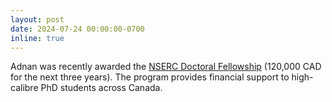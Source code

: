 ```yaml
---
layout: post
date: 2024-07-24 00:00:00-0700
inline: true
---
```

Adnan was recently awarded the [NSERC Doctoral Fellowship](https://www.nserc-crsng.gc.ca/Students-Etudiants/PG-CS/BellandPostgrad-BelletSuperieures_eng.asp) (120,000 CAD for the next three years). The program provides financial support to high-calibre PhD students across Canada.
